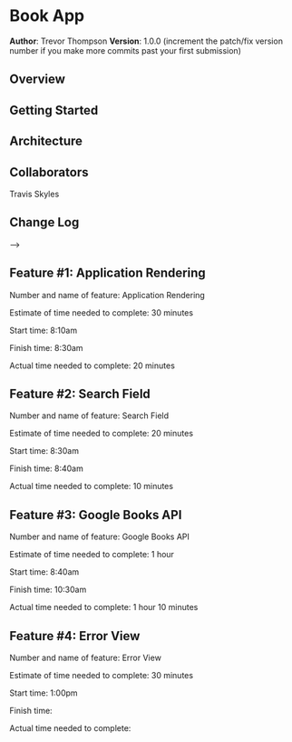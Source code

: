 # Book App

**Author**: Trevor Thompson
**Version**: 1.0.0 (increment the patch/fix version number if you make more commits past your first submission)

## Overview
<!-- Provide a high level overview of what this application is and why you are building it, beyond the fact that it's an assignment for a Code 301 class. (i.e. What's your problem domain?) -->

## Getting Started
<!-- What are the steps that a user must take in order to build this app on their own machine and get it running? -->

## Architecture
<!-- Provide a detailed description of the application design. What technologies (languages, libraries, etc) you're using, and any other relevant design information. -->

## Collaborators
Travis Skyles

## Change Log
<!-- Use this area to document the iterative changes made to your application as each feature is successfully implemented. Use time stamps. Here's an examples:

01-01-2001 4:59pm - Application now has a fully-functional express server, with GET and POST routes for the book resource.

## Credits and Collaborations
<!-- Give credit (and a link) to other people or resources that helped you build this application. -->
-->

## Feature #1: Application Rendering

Number and name of feature: Application Rendering

Estimate of time needed to complete: 30 minutes

Start time: 8:10am

Finish time: 8:30am

Actual time needed to complete: 20 minutes

## Feature #2: Search Field

Number and name of feature: Search Field

Estimate of time needed to complete: 20 minutes

Start time: 8:30am

Finish time: 8:40am

Actual time needed to complete: 10 minutes

## Feature #3: Google Books API

Number and name of feature: Google Books API

Estimate of time needed to complete: 1 hour

Start time: 8:40am

Finish time: 10:30am

Actual time needed to complete: 1 hour 10 minutes

## Feature #4: Error View

Number and name of feature: Error View

Estimate of time needed to complete: 30 minutes

Start time: 1:00pm

Finish time:

Actual time needed to complete: 